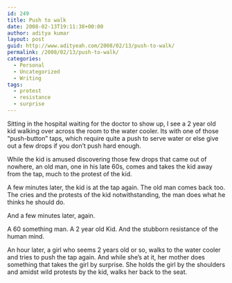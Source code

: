 ```yaml
---
id: 249
title: Push to walk
date: 2008-02-13T19:11:38+00:00
author: aditya kumar
layout: post
guid: http://www.adityeah.com/2008/02/13/push-to-walk/
permalink: /2008/02/13/push-to-walk/
categories:
  - Personal
  - Uncategorized
  - Writing
tags:
  - protest
  - resistance
  - surprise
---
```

Sitting in the hospital waiting for the doctor to show up, I see a 2 year old kid walking over across the room to the water cooler. Its with one of those &#8220;push-button&#8221; taps, which require quite a push to serve water or else give out a few drops if you don&#8217;t push hard enough.

While the kid is amused discovering those few drops that came out of nowhere, an old man, one in his late 60s, comes and takes the kid away from the tap, much to the protest of the kid.

A few minutes later, the kid is at the tap again. The old man comes back too. The cries and the protests of the kid notwithstanding, the man does what he thinks he should do.

And a few minutes later, again.

A 60 something man. A 2 year old Kid. And the stubborn resistance of the human mind.

An hour later, a girl who seems 2 years old or so, walks to the water cooler and tries to push the tap again. And while she&#8217;s at it, her mother does something that takes the girl by surprise. She holds the girl by the shoulders and amidst wild protests by the kid, walks her back to the seat.